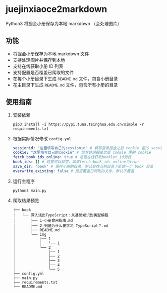 # juejinxiaoce2markdown

Python3 将掘金小册保存为本地 markdown （会处理图片）

## 功能

- 将掘金小册保存为本地 markdown 文件
- 支持处理图片并保存到本地
- 支持在线获取小册 ID 列表
- 支持配置是否覆盖已爬取的文件
- 在每个小册目录下生成 `README.md` 文件，包含小册目录
- 在主目录下生成 `README.md` 文件，包含所有小册的目录

## 使用指南

1. 安装依赖

    ```shell
    pip3 install -i https://pypi.tuna.tsinghua.edu.cn/simple -r requirements.txt
    ```

2. 根据实际情况修改 `config.yml`

    ```yaml
    sessionid: "这里填写自己的sessionid" # 填写登录掘金之后 cookie 里的 sessionid
    cookie: "这里填写自己的cookie" # 填写登录掘金之后 cookie 里的 cookie
    fetch_book_ids_online: true # 是否在线获取booklet_id列表
    book_ids: [] # 这里可以留空，如果fetch_book_ids_online为true
    save_dir: "book" # 保存小册的目录，默认会在当前目录下新建一个 book 目录
    overwrite_existing: false # 是否覆盖已爬取的文件，默认不覆盖
    ```

3. 运行主程序

    ```shell
    python3 main.py
    ```

4. 爬取结果预览

    ```
    ├── book
    │   └── 深入浅出TypeScript：从基础知识到类型编程
    │       ├── 1-小册食用指南.md
    │       ├── 2-到底为什么要学习 TypeScript？.md
    │       ├── README.md
    │       └── img
    │           ├── 1
    │           │   └── 1
    │           └── 2
    │               ├── 1
    │               ├── 2
    │               ├── 3
    │               ├── 4
    │               └── 5
    ├── config.yml
    ├── main.py
    ├── requirements.txt
    └── README.md
    ```
